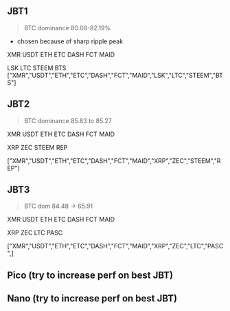 ## JBT1
> BTC dominance 80.08-82.19%

* chosen because of sharp ripple peak


XMR
USDT
ETH
ETC
DASH
FCT
MAID

LSK
LTC
STEEM
BTS
["XMR","USDT","ETH","ETC","DASH","FCT","MAID","LSK","LTC","STEEM","BTS"]

## JBT2
> BTC dominance 85.83 to 85.27

XMR
USDT
ETH
ETC
DASH
FCT
MAID

XRP
ZEC
STEEM
REP

["XMR","USDT","ETH","ETC","DASH","FCT","MAID","XRP","ZEC","STEEM","REP"]


## JBT3
> BTC dom 84.48 -> 65.91

XMR
USDT
ETH
ETC
DASH
FCT
MAID

XRP
ZEC
LTC
PASC


["XMR","USDT","ETH","ETC","DASH","FCT","MAID","XRP","ZEC","LTC","PASC",]

## Pico (try to increase perf on best JBT)
## Nano (try to increase perf on best JBT)